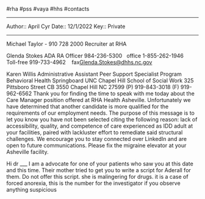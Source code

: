 #rha #pss #vaya #hhs #contacts 

---
Author:: April Cyr
Date:: 12/1/2022
Key:: Private

---



Michael Taylor - 910 728 2000
Recruiter at RHA

Glenda Stokes
ADA RA Officer
984-236-5300   office
1-855-262-1946   Toll-free
919-733-4962    fax[Glenda.Stokes@dhhs.nc.gov](mailto:Glenda.Stokes@dhhs.nc.gov)

Karen Willis
Administrative Assistant
Peer Support Specialist Program
Behavioral Health Springboard
UNC Chapel Hill School of Social Work
325 Pittsboro Street CB 3550
Chapel Hill NC 27599
(P) 919-843-3018
(F) 919-962-6562
Thank you for finding the time to speak with me today about the Care Manager position offered at RHA Health Asheville. Unfortunately we have determined that another candidate is more qualified for the requirements of our employment needs. The purpose of this message is to let you know you have not been selected citing the following reason: lack of accessibility, quality, and competence of care experienced as IDD adult at your facilities, paired with lackluster effort to remediate said structural challenges. We encourage you to stay connected over LinkedIn and are open to future communications. Please fix the migraine elevator at your Asheville facility.

Hi dr ___ I am a advocate for one of your patients who saw you at this date and this time. Their mother tried to get you to write a script for Aderall for them. Do not offer this script. she is malingering for drugs. it is a case of forced anorexia, this is the number for the investigator if you observe anything suspicious